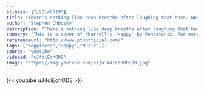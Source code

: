 ```yaml
---
aliases: ["/20140719"]
title: "There's nothing like deep breaths after laughing that hard. Nothing in the world like a sore stomach for the right reasons."
author: "Stephen Chbosky"
description: "There's nothing like deep breaths after laughing that hard. Nothing in the world like a sore stomach for the right reasons. - Stephen Chbosky quotes from GetInspired365.com"
summary: "This is a cover of Pharrell's 'Happy' by Pentatonix. For more of their stuff click the link below!"
referenceurl: "http://www.ptxofficial.com/"
tags: ["Happiness","Happy","Music",]
source: "youtube"
videoid: "uJ4diEohODE"
image: "https://img.youtube.com/vi/uJ4diEohODE/0.jpg"
---
```


{{< youtube uJ4diEohODE >}}
